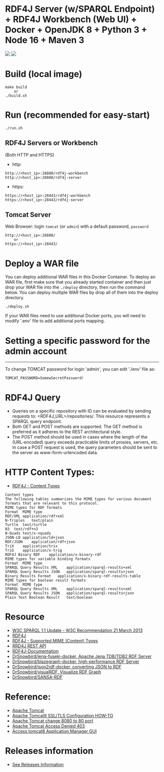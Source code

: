 # RDF4J Server (w/SPARQL Endpoint) + RDF4J Workbench (Web UI) + Docker + OpenJDK 8 + Python 3 + Node 16 + Maven 3
[![](https://images.microbadger.com/badges/image/openkbs/rdf4j-docker.svg)](https://microbadger.com/images/openkbs/rdf4j-docker "Get your own image badge on microbadger.com") [![](https://images.microbadger.com/badges/version/openkbs/rdf4j-docker.svg)](https://microbadger.com/images/openkbs/rdf4j-docker "Get your own version badge on microbadger.com")

# Build (local image)
```
make build
    or
./build.sh
```

# Run (recommended for easy-start)

```
./run.sh
```

## RDF4J Servers or Workbench
(Both HTTP and HTTPS)
* http:
```
http://<host_ip>:28880/rdf4j-workbench
http://<host_ip>:28880/rdf4j-server
```
* https:
```
https://<host_ip>:28443/rdf4j-workbench
https://<host_ip>:28443/rdf4j-server
```
## Tomcat Server
Web Browser: login `tomcat` (or `admin`) with a default password, `password`
```
http://<host_ip>:28880/
    or
https://<host_ip>:28443/
```

# Deploy a WAR file
You can deploy additional WAR files in this Docker Container.
To deploy an WAR file, first make sure that you already started container and then just drop your WAR file into the `./deploy` directory, then run the command below. You can deploy multiple WAR files by drop all of them into the deploy directory.
```
./deploy.sh
```

If your WAR files need to use additional Docker ports, you will need to modify '.env' file to add additional ports mapping.

# Setting a specific password for the admin account
-------------------------------------------------
To change TOMCAT password for login 'admin', you can edit './env' file as:
```
TOMCAT_PASSWORD=SomewSecretPassword!
```

# RDF4J Query
* Queries on a specific repository with ID <ID> can be evaluated by sending requests to: <RDF4J_URL>/repositories/<ID>. This resource represents a SPARQL query endpoint. 
* Both GET and POST methods are supported. The GET method is preferred as it adheres to the REST architectural style. 
* The POST method should be used in cases where the length of the (URL-encoded) query exceeds practicable limits of proxies, servers, etc. In case a POST request is used, the query parameters should be sent to the server as www-form-urlencoded data.
# HTTP Content Types:
* [RDF4J - Content Types](https://rdf4j.org/documentation/reference/rest-api/#content-types)
```
Content types	
The following tables summarizes the MIME types for various document formats that are relevant to this protocol.	
MIME types for RDF formats	
Format	MIME type
RDF/XML	application/rdf+xml
N-Triples	text/plain
Turtle	text/turtle
N3	text/rdf+n3
N-Quads	text/x-nquads
JSON-LD	application/ld+json
RDF/JSON	application/rdf+json
TriX	application/trix
TriG	application/x-trig
RDF4J Binary RDF	application/x-binary-rdf
MIME types for variable binding formats	
Format	MIME type
SPARQL Query Results XML	application/sparql-results+xml
SPARQL Query Results JSON	application/sparql-results+json
Binary Results Format	application/x-binary-rdf-results-table
MIME types for boolean result formats	
Format	MIME type
SPARQL Query Results XML	application/sparql-results+xml
SPARQL Query Results JSON	application/sparql-results+json
Plain Text Boolean Result	text/boolean
```

# Resource
* [W3C SPARQL 1.1 Update - W3C Recommendation 21 March 2013](https://www.w3.org/TR/sparql11-update/)
* [RDF4J](https://rdf4j.org/)
* [RDF4J - Supported MIME (Content) Types](http://archive.rdf4j.org/users/ch10.html#table-var-binding-formats)
* [RRD4J REST API](https://rdf4j.org/documentation/reference/rest-api/)
* [RDF4J-Documentation](https://rdf4j.org/documentation/)
* [DrSnowbird/jena-fuseki-docker, Apache Jena TDB/TDB2 RDF Server](https://github.com/DrSnowbird/jena-fuseki-docker)
* [DrSnowbird/blazegraph-docker, high-performance RDF Server](https://github.com/DrSnowbird/blazegraph-docker)
* [DrSnowbird/json2rdf-docker, converting JSON to RDF](https://github.com/DrSnowbird/json2rdf-docker)
* [DrSnowbird/visualRDF, Visualize RDF Graph](https://github.com/DrSnowbird/visualRDF)
* [DrSnowbird/SANSA-RDF](https://github.com/DrSnowbird/SANSA-RDF)

# Reference: 
* [Apache Tomcat](https://tomcat.apache.org/)
* [Apache Tomcat9 SSL/TLS Configuration HOW-TO](https://tomcat.apache.org/tomcat-9.0-doc/ssl-howto.html)
* [Apache Tomcat change 8080 to 80 port](https://www.baeldung.com/tomcat-change-port)
* [Apache Tomcat Access Denied 403](https://itpeopleblog.wordpress.com/2018/03/19/access-tomcat8-application-manager-gui/)
* [Access tomcat8 Application Manager GUI](https://itpeopleblog.wordpress.com/2018/03/19/access-tomcat8-application-manager-gui/)

# Releases information
* [See Releases Information](https://github.com/DrSnowbird/jdk-mvn-py3#releases-information)



